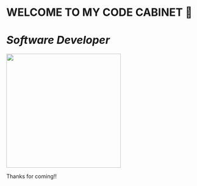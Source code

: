 
<h1><strong>WELCOME TO MY CODE  CABINET 👋</strong></h1>


  <div text-align= "center" padding="1px">
    <h1><em><b>Software Developer </b></em></h1>
      <img src = "https://media.giphy.com/media/1vZfYEoSIVikodzZKJ/giphy.gif" text-align = "center" width="300">
  </div>


  Thanks for coming!!
